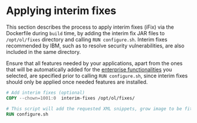 # Applying interim fixes

This section describes the process to apply interim fixes (iFix) via the Dockerfile during `build` time, by adding the interim fix JAR files to `/opt/ol/fixes` directory and calling `RUN configure.sh`. Interim fixes recommended by IBM, such as to resolve security vulnerabilities, are also included in the same directory. 

Ensure that all features needed by your applications, apart from the ones that will be automatically added for the [enterprise functionalities](https://github.com/OpenLiberty/ci.docker#enterprise-functionality) you selected, are specified prior to calling `RUN configure.sh`, since interim fixes should only be applied once needed features are installed.

```dockerfile
# Add interim fixes (optional)
COPY --chown=1001:0  interim-fixes /opt/ol/fixes/

# This script will add the requested XML snippets, grow image to be fit-for-purpose and apply interim fixes
RUN configure.sh
```